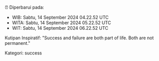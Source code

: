 ⏰ Diperbarui pada:
- WIB: Sabtu, 14 September 2024 04.22.52 UTC
- WITA: Sabtu, 14 September 2024 05.22.52 UTC
- WIT: Sabtu, 14 September 2024 06.22.52 UTC

Kutipan Inspiratif:
"Success and failure are both part of life. Both are not permanent."


Kategori: success

